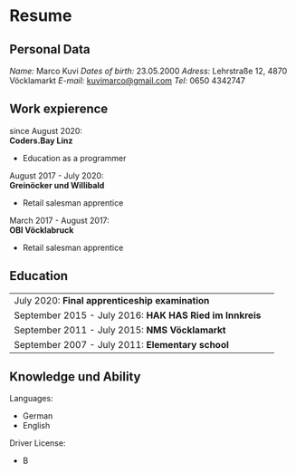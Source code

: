 # Resume

## Personal Data

*Name:* Marco Kuvi 
*Dates of birth:* 23.05.2000
*Adress:* Lehrstraße 12, 4870 Vöcklamarkt
*E-mail:* kuvimarco@gmail.com
*Tel:* 0650 4342747

## Work expierence

since August 2020:<br> __Coders.Bay Linz__ <br>
* Education as a programmer

August 2017 - July 2020:<br> __Greinöcker und Willibald__  <br>
* Retail salesman apprentice

March 2017 - August 2017:<br>  __OBI Vöcklabruck__ <br> 
 * Retail salesman apprentice

## Education 
|||
|------|-----------|
July 2020:                      __Final apprenticeship examination__|
|September 2015 - July 2016:     __HAK HAS Ried im Innkreis__|
|September 2011 - July 2015:     __NMS Vöcklamarkt__|
|September 2007 - July 2011:     __Elementary school__| 

## Knowledge und Ability

Languages: <br>
* German 
* English
  
Driver License: <br>
* B